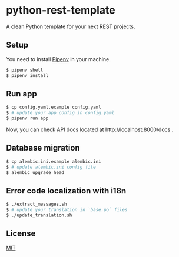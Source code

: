 # python-rest-template

A clean Python template for your next REST projects.


## Setup
You need to install [Pipenv](https://pipenv.pypa.io/en/latest/) in your machine.

```bash
$ pipenv shell
$ pipenv install
```

## Run app

```bash
$ cp config.yaml.example config.yaml
$ # update your app config in config.yaml
$ pipenv run app
```

Now, you can check API docs located at http://localhost:8000/docs .

## Database migration

```bash
$ cp alembic.ini.example alembic.ini
$ # update alembic.ini config file
$ alembic upgrade head
```

## Error code localization with i18n

```bash
$ ./extract_messages.sh
$ # update your translation in `base.po` files
$ ./update_translation.sh
```

## License

[MIT](LICENSE)